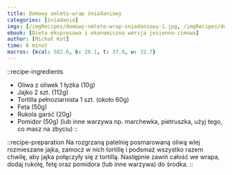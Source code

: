 ```yaml
---
title: Domowy omleto-wrap śniadaniowy
categories: [śniadanie]
imgs: [/imgRecipes/domowy-omleto-wrap-sniadaniowy-1.jpg, /imgRecipes/domowy-omleto-wrap-sniadaniowy-2.jpg]
ebook: [Dieta ekspresowa i ekonomiczna wersja jesienno-zimowa]
author: [Michał Kot]
time: 6 minut
macros: {kcal: 582.6, b: 28.1, t: 37.9, w: 32.7}
---
```


::recipe-ingredients
- Oliwa z oliwek 1 łyżka (10g)
- Jajko 2 szt. (112g)
- Tortilla pełnoziarnista 1 szt. (około 60g)
- Feta (50g)
- Rukola garść (20g)
- Pomidor (50g) (lub inne warzywa np. marchewka, pietruszka, użyj tego, co masz na zbyciu)
::

::recipe-preparation
Na rozgrzaną patelnię posmarowaną oliwą wlej rozmieszane jajka, zamocz w nich tortillę i podsmaż wszystko razem chwilę, aby jajka połączyły się z tortillą.
Następnie zawiń całość we wrapa, dodaj rukolę, fetę oraz pomidora (lub inne warzywa) do środka.
::